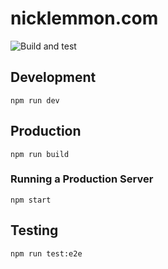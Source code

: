 # nicklemmon.com

![Build and test](https://github.com/github/docs/actions/workflows/build-and-test.yml/badge.svg?branch=main)

## Development

```
npm run dev
```

## Production

```
npm run build
```

### Running a Production Server

```
npm start
```

## Testing

```
npm run test:e2e
```
